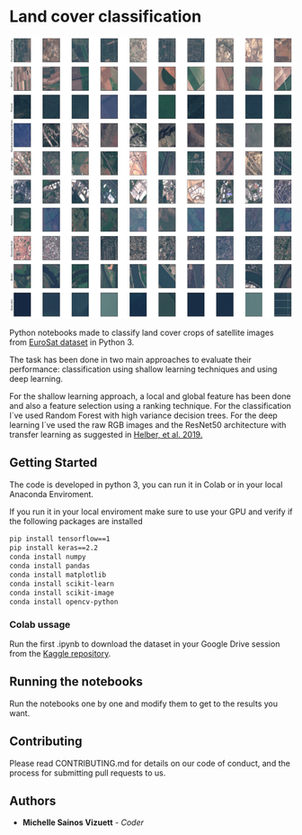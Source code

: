 <h1> Land cover classification </h1>
 
 <img src="https://github.com/sainosmichelle/Land-Cover-Classification/blob/master/images/eurosat.png"
  width="800"
  height="500">
  
<p>Python notebooks made to classify land cover crops of satellite images from <a href="https://github.com/phelber/EuroSAT" title="Title">EuroSat dataset</a> in Python 3. </p> 
<p>The task has been done in two main approaches to evaluate their performance: classification using shallow learning techniques and using deep learning.</p>
<p>For the shallow learning approach, a local and global feature has been done and also a feature selection using a ranking technique. For the classification I´ve used Random Forest with high variance decision trees. For the deep learning I´ve used the raw RGB images and the ResNet50 architecture with transfer learning as suggested in <a href="https://arxiv.org/abs/1709.00029" title="Title">
Helber, et al. 2019.</a></p>


<h2>Getting Started</h2>
The code is developed in python 3, you can run it in Colab or in your local Anaconda Enviroment.

<p>If you run it in your local enviroment make sure to use your GPU and verify if the following packages are installed</p>

```
pip install tensorflow==1
pip install keras==2.2
conda install numpy
conda install pandas
conda install matplotlib
conda install scikit-learn
conda install scikit-image
conda install opencv-python
```

<h3>Colab ussage</h3>
<p>Run the first .ipynb to download the dataset in your Google Drive session from the <a href="https://www.kaggle.com/apollo2506/eurosat-dataset" title="Title">
Kaggle repository</a>. </p>

<h2>Running the notebooks</h2>
<p>Run the notebooks one by one and modify them to get to the results you want.</p>


<h2>Contributing</h2>
<p>Please read CONTRIBUTING.md for details on our code of conduct, and the process for submitting pull requests to us.</p>
<h2>Authors</h2>
<ul>
<li> <b>Michelle Sainos Vizuett</b> <em>- Coder</it></em> </li>
</ul>
